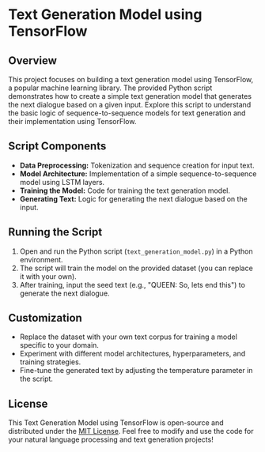 # Text Generation Model using TensorFlow

## Overview

This project focuses on building a text generation model using TensorFlow, a popular machine learning library. The provided Python script demonstrates how to create a simple text generation model that generates the next dialogue based on a given input. Explore this script to understand the basic logic of sequence-to-sequence models for text generation and their implementation using TensorFlow.

## Script Components

- **Data Preprocessing:** Tokenization and sequence creation for input text.
- **Model Architecture:** Implementation of a simple sequence-to-sequence model using LSTM layers.
- **Training the Model:** Code for training the text generation model.
- **Generating Text:** Logic for generating the next dialogue based on the input.

## Running the Script

1. Open and run the Python script (`text_generation_model.py`) in a Python environment.
2. The script will train the model on the provided dataset (you can replace it with your own).
3. After training, input the seed text (e.g., "QUEEN: So, lets end this") to generate the next dialogue.

## Customization

- Replace the dataset with your own text corpus for training a model specific to your domain.
- Experiment with different model architectures, hyperparameters, and training strategies.
- Fine-tune the generated text by adjusting the temperature parameter in the script.

## License

This Text Generation Model using TensorFlow is open-source and distributed under the [MIT License](LICENSE). Feel free to modify and use the code for your natural language processing and text generation projects!

